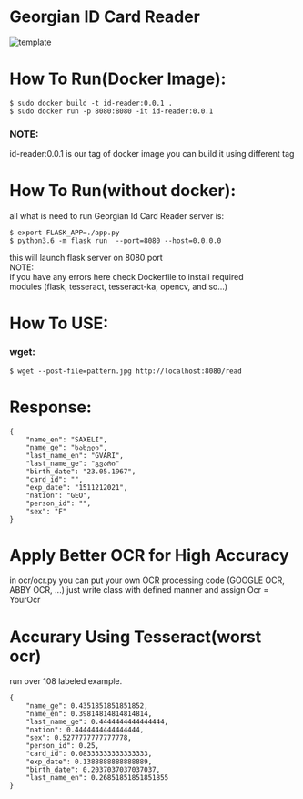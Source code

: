 # Georgian ID Card Reader #
![template](https://i.ibb.co/S6dpm5w/id-template-front.png)

# How To Run(Docker Image): #
```console
$ sudo docker build -t id-reader:0.0.1 .
$ sudo docker run -p 8080:8080 -it id-reader:0.0.1
```
### NOTE: ###
id-reader:0.0.1 is our tag of docker image you can build it using different tag 

# How To Run(without docker): #
all what is need to run Georgian Id Card Reader server is:  
```console
$ export FLASK_APP=./app.py  
$ python3.6 -m flask run  --port=8080 --host=0.0.0.0
```
this will launch flask server on 8080 port  
NOTE:  
    if you have any errors here check Dockerfile to install required  
    modules (flask, tesseract, tesseract-ka, opencv, and so...)  

# How To USE: #
### wget: ###
```console
$ wget --post-file=pattern.jpg http://localhost:8080/read
```

# Response: #
```
{
    "name_en": "SAXELI",
    "name_ge": "სახელი",
    "last_name_en": "GVARI",
    "last_name_ge": "გვარი"
    "birth_date": "23.05.1967", 
    "card_id": "", 
    "exp_date": "1511212021",
    "nation": "GEO", 
    "person_id": "", 
    "sex": "F"
}
```

# Apply Better OCR for High Accuracy #
in ocr/ocr.py you can put your own OCR processing code (GOOGLE OCR, ABBY OCR, ...)
just write class with defined manner and assign 
Ocr = YourOcr

# Accurary Using Tesseract(worst ocr) #
run over 108 labeled example.
```
{
    "name_ge": 0.4351851851851852,
    "name_en": 0.39814814814814814,
    "last_name_ge": 0.4444444444444444,
    "nation": 0.4444444444444444,
    "sex": 0.5277777777777778,
    "person_id": 0.25,
    "card_id": 0.08333333333333333,
    "exp_date": 0.1388888888888889,
    "birth_date": 0.2037037037037037,
    "last_name_en": 0.26851851851851855
}
```
